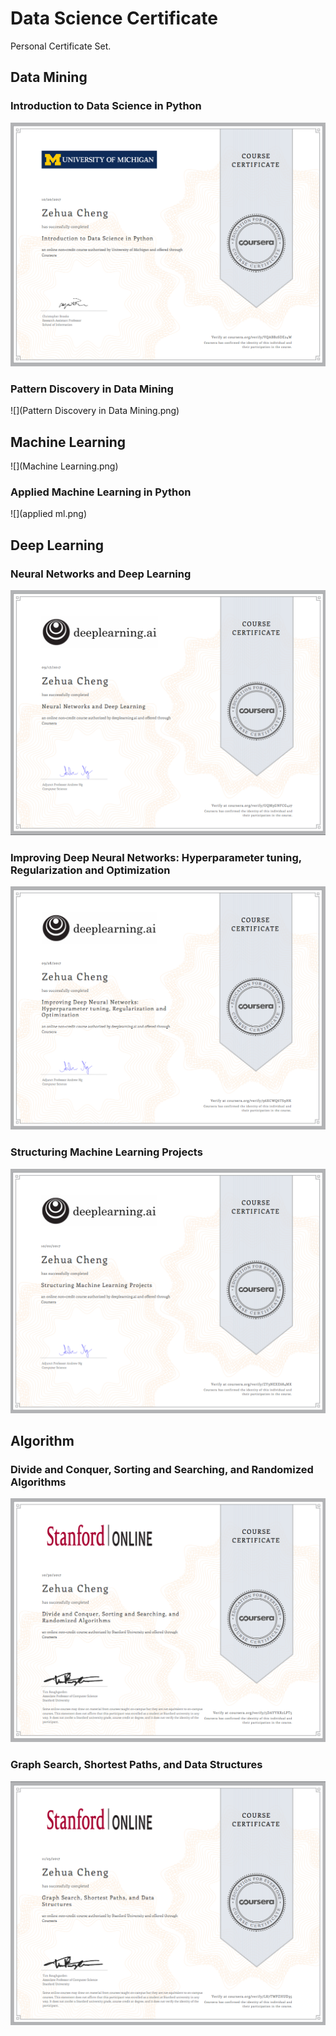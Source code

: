 # Data Science Certificate
Personal Certificate Set.

## Data Mining

### Introduction to Data Science in Python

![](ds101.png)

### Pattern Discovery in Data Mining

![](Pattern Discovery in Data Mining.png)

## Machine Learning

![](Machine Learning.png)

### Applied Machine Learning in Python

![](applied ml.png)

## Deep Learning

### Neural Networks and Deep Learning

![Neural Networks and Deep Learning](dl1.png)

### Improving Deep Neural Networks: Hyperparameter tuning, Regularization and Optimization

![](dl2.png)

### Structuring Machine Learning Projects

![](dl3.png)

## Algorithm

### Divide and Conquer, Sorting and Searching, and Randomized Algorithms

![](Algorithm1.png)

### Graph Search, Shortest Paths, and Data Structures

![](Algorithm2.png)